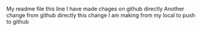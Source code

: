 My readme file
this line I have made chages on github directly
Another change from github directly
this change I am making from my local to push to github